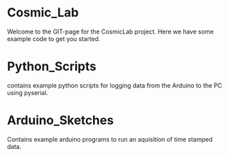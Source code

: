 # Cosmic_Lab
Welcome to the GIT-page for the CosmicLab project. Here we have some example code to get you started.


# Python_Scripts 
contains example python scripts for logging data from the Arduino to the PC using pyserial. 

# Arduino_Sketches
Contains example arduino programs to run an aquisition of time stamped data. 
